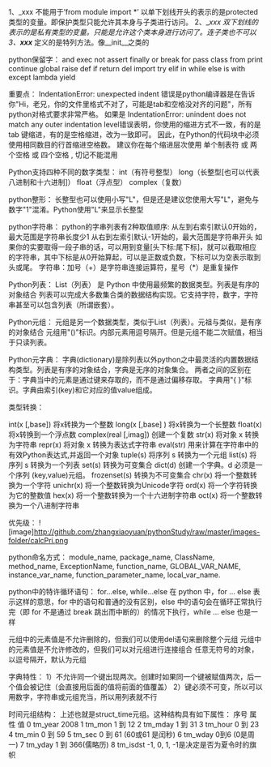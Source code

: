 1、_xxx     不能用于’from module import *’ 以单下划线开头的表示的是protected类型的变量。即保护类型只能允许其本身与子类进行访问。
2、__xxx    双下划线的表示的是私有类型的变量。只能是允许这个类本身进行访问了。连子类也不可以
3、__xxx___ 定义的是特列方法。像__init__之类的

python保留字：
and	 exec	not
assert	finally	or
break	for	pass
class	from	print
continue	global	raise
def	if	return
del	import	try
elif	in	while
else	is	with
except	lambda	yield

重要点：
IndentationError: unexpected indent 错误是python编译器是在告诉你"Hi，老兄，你的文件里格式不对了，可能是tab和空格没对齐的问题"，所有python对格式要求非常严格。
如果是 IndentationError: unindent does not match any outer indentation level错误表明，你使用的缩进方式不一致，有的是 tab 键缩进，有的是空格缩进，改为一致即可。
因此，在Python的代码块中必须使用相同数目的行首缩进空格数。
建议你在每个缩进层次使用 单个制表符 或 两个空格 或 四个空格 , 切记不能混用


Python支持四种不同的数字类型：
int（有符号整型）
long（长整型[也可以代表八进制和十六进制]）
float（浮点型）
complex（复数）

python整形：
长整型也可以使用小写"L"，但是还是建议您使用大写"L"，避免与数字"1"混淆。Python使用"L"来显示长整型

python字符串：
python的字串列表有2种取值顺序:
从左到右索引默认0开始的，最大范围是字符串长度少1
从右到左索引默认-1开始的，最大范围是字符串开头
如果你的实要取得一段子串的话，可以用到变量[头下标:尾下标]，就可以截取相应的字符串，其中下标是从0开始算起，可以是正数或负数，下标可以为空表示取到头或尾。
字符串：加号（+）是字符串连接运算符，星号（*）是重复操作

Python列表：
List（列表） 是 Python 中使用最频繁的数据类型。列表是有序的对象结合
列表可以完成大多数集合类的数据结构实现。它支持字符，数字，字符串甚至可以包含列表（所谓嵌套）。


Python元组：
元组是另一个数据类型，类似于List（列表）。元祖与类似，是有序的对象结合
元组用"()"标识。内部元素用逗号隔开。但是元组不能二次赋值，相当于只读列表。


Python元字典：
字典(dictionary)是除列表以外python之中最灵活的内置数据结构类型。列表是有序的对象结合，字典是无序的对象集合。
两者之间的区别在于：字典当中的元素是通过键来存取的，而不是通过偏移存取。
字典用"{ }"标识。字典由索引(key)和它对应的值value组成。

类型转换：

int(x [,base])
将x转换为一个整数
long(x [,base] )
将x转换为一个长整数
float(x)
将x转换到一个浮点数
complex(real [,imag])
创建一个复数
str(x)
将对象 x 转换为字符串
repr(x)
将对象 x 转换为表达式字符串
eval(str)
用来计算在字符串中的有效Python表达式,并返回一个对象
tuple(s)
将序列 s 转换为一个元组
list(s)
将序列 s 转换为一个列表
set(s)
转换为可变集合
dict(d)
创建一个字典。d 必须是一个序列 (key,value)元组。
frozenset(s)
转换为不可变集合
chr(x)
将一个整数转换为一个字符
unichr(x)
将一个整数转换为Unicode字符
ord(x)
将一个字符转换为它的整数值
hex(x)
将一个整数转换为一个十六进制字符串
oct(x)
将一个整数转换为一个八进制字符串


优先级：
![image]http://github.com/zhangxiaoyuan/pythonStudy/raw/master/images-folder/calcPri.png

python命名方式：
module_name, package_name, ClassName, method_name, ExceptionName, function_name, GLOBAL_VAR_NAME, instance_var_name, function_parameter_name, local_var_name.

python中的特许循环语句：
for...else, while...else
在 python 中，for … else 表示这样的意思，for 中的语句和普通的没有区别，else 中的语句会在循环正常执行完（即 for 不是通过 break 跳出而中断的）的情况下执行，while … else 也是一样


元组中的元素值是不允许删除的，但我们可以使用del语句来删除整个元组
元组中的元素值是不允许修改的，但我们可以对元组进行连接组合
任意无符号的对象，以逗号隔开，默认为元组

字典特性：
1）不允许同一个键出现两次。创建时如果同一个键被赋值两次，后一个值会被记住（会直接用后面的值将前面的值覆盖）
2）键必须不可变，所以可以用数字，字符串或元组充当，所以用列表就不行


时间元组结构：
上述也就是struct_time元组。这种结构具有如下属性：
序号	属性	   值
0	    tm_year	 2008
1	    tm_mon	 1 到 12
2	    tm_mday	 1 到 31
3	    tm_hour	 0 到 23
4	    tm_min	 0 到 59
5	    tm_sec	 0 到 61 (60或61 是闰秒)
6	    tm_wday	 0到6 (0是周一)
7	    tm_yday	 1 到 366(儒略历)
8	    tm_isdst	-1, 0, 1, -1是决定是否为夏令时的旗帜
